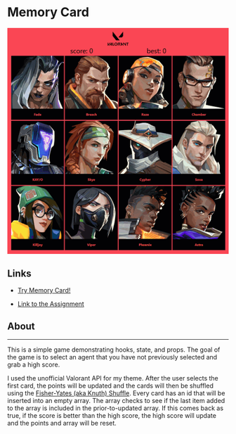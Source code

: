 # Memory Card
![](https://github.com/Appletri/Appletri/blob/main/assets/memory-card.gif)
## Links
- [Try Memory Card!](https://appletri.github.io/memory-card/)

- [Link to the Assignment]([https://www.theodinproject.com/lessons/node-path-javascript-cv-application](https://www.theodinproject.com/lessons/node-path-javascript-memory-card))

## About
<hr>
This is a simple game demonstrating hooks, state, and props. The goal of the game is to select an agent that you have not previously selected and grab a high score.

I used the unofficial Valorant API for my theme. After the user selects the first card, the points will be updated and the cards will then be shuffled using the [Fisher-Yates (aka Knuth) Shuffle](https://en.wikipedia.org/wiki/Fisher–Yates_shuffle). Every card has an id that will be inserted into an empty array. The array checks to see if the last item added to the array is included in the prior-to-updated array. If this comes back as true, if the score is better than the high score, the high score will update and the points and array will be reset.


